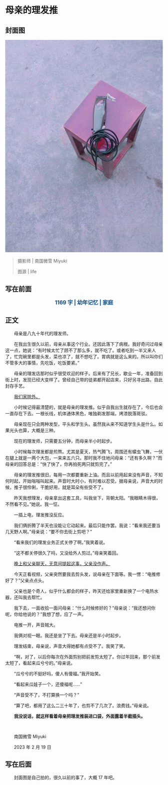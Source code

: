 # 母亲的理发推

## 封面图

![](https://raw.githubusercontent.com/TinySnow/GithubImageHosting/main/blog/articles/literature/photo_2023-02-19_15-50-23.jpg)

> 摄影师 | 南国微雪 Miyuki
>
> 图源 | life

## 写在前面

<p style="color:#0f4c81; text-align:center; font-weight:bold; font-size:larger;">1169 字 | 幼年记忆 | 家庭</p>

## 正文

　　母亲是八九十年代的理发师。

　　在我出生很久以前，母亲从事这个行业。还因此落下了病根。我好奇问过母亲这一点，她说：“有时候太忙了顾不了那么多，就不吃了。或者吃到一半又来人了，忙完碗里都是头发，菜也凉了，就不想吃了。胃病就是这么来的。所以叫你们不管多大的事情，先吃饭，吃饭要紧。”

　　母亲的理发店那时似乎很受欢迎的样子。后来有了兄长，歇业一年，准备回到街上时，发现已经大变样了。曾经自己带的徒弟都开起店来，只好另寻出路，自此封存手艺。

　　<u>我们家除外。</u>

　　小时候记得最清楚的，就是母亲的理发推。似乎自我出生就存在了，今后也会一直存在下去。一根长线，机体通体黑色，唯独剃发那端，烤漆脱落斑驳。

　　母亲现在只会两种发型，平头和学生头。虽然我从来不知道学生头是什么。如果光头也算，大概是三种。

　　现在的理发师，只需要五分钟，而母亲半小时起步。

　　小时候每次理发都是煎熬。尤其是夏天，热气腾飞，周围还有蠓虫飞舞，一伏在腿上就是一两个大包，一来来五六只。那时我不住地问母亲：“还有多久啊？”而母亲的回答总是：“快了快了，你再拍死两只就剪完了。”

　　母亲的理发推很旧，每用一次都要重新上油。而且以前用起来没有声音，不知何时起，开始嗡嗡叫起来。声音时大时小，有时难以忍受。据母亲说，声音大的时候，推子很伶俐，干脆好用，就是耳朵有些受不了。

　　昨天我想理发，母亲拿出这套工具，叫我坐下，背朝太阳。“我眼睛木得很，不然看不见。”她说。我一怔。

　　一插上电，理发推没反应。

　　我们俩折腾了半天也没能让它动起来。最后只能作罢。我说：“看来我还要当几天野人啊。”母亲说：“要不你去街上剪吧？”

　　“看来我们的理发业务正式关停了啊。”我笑着说。

　　“这不都关停很久了吗，又没给外人剪过。”母亲笑着回。

　　<u>晚上和父亲聊天，无意间提起这事，父亲没作声。</u>

　　今天正看视频，父亲突然要我去剪头发，说母亲在下面等。我一愣：“电推修好了？”父亲点点头。

　　父亲也是个奇人，似乎什么都会的样子，昨天还给家里重新换了一个电热水器，还叫我去帮忙。

　　我下去，一面收拾一面问母亲：“什么时候修好的？”母亲说：“我还想问你呢，你给他说的？”我想了想，应了一声。

　　电推一开，声音贼大。

　　我俩对视一眼。我还是坐了下去。母亲还是半小时起步。

　　理发结束，母亲说，声音大得她都有点受不了。我笑了笑。

　　“啊，对了，以后你每次在外面剪别把前发剪太短了。你过年回来，那个前发太短了，看起来瓜兮兮的。”母亲说。

　　“瓜兮兮的不挺好吗，傻人有傻福。”我开始笑。

　　“看起来瓜娃子一个，还傻福呢……”

　　“声音受不了，不打算换一个吗？”

　　“算了吧，都用了这么二三十年了，也剪不了几次了。浪费钱。”母亲说。

　　**我没说话，就这样看着母亲把理发推装进口袋，外面露着半截插头。**

<br />

　　南国微雪 Miyuki

　　2023 年 2 月 19 日

## 写在后面

　　封面图是自己拍的，很久以前的事了，大概 17 年吧。
